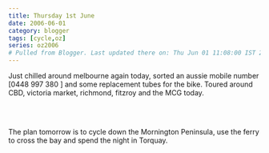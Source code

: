 ```yaml
---
title: Thursday 1st June
date: 2006-06-01
category: blogger
tags: [cycle,oz]
series: oz2006
# Pulled from Blogger. Last updated there on: Thu Jun 01 11:08:00 IST 2006
---
```

Just chilled around melbourne again today, sorted an aussie mobile number [0448 997 380 ] and some replacement tubes for the bike. Toured around CBD, victoria market, richmond, fitzroy and the MCG today. <br /><br /><a onblur="try {parent.deselectBloggerImageGracefully();} catch(e) {}" href="http://photos1.blogger.com/blogger/916/2956/1600/IMG_0589.jpg"><img style="display:block; margin:0px auto 10px; text-align:center;cursor:pointer; cursor:hand;" src="http://photos1.blogger.com/blogger/916/2956/320/IMG_0589.jpg" border="0" alt="" /></a><br /><br />The plan tomorrow is to cycle down the Mornington Peninsula, use the ferry to cross the bay and spend the night in Torquay.
